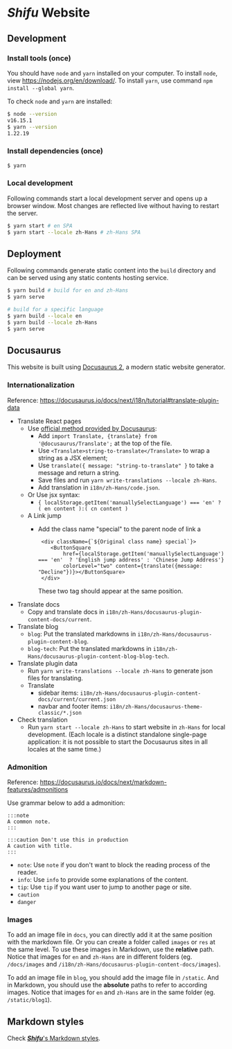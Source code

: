 # ***Shifu*** Website

## Development

### Install tools (once)

You should have `node` and `yarn` installed on your computer. To install `node`, view <https://nodejs.org/en/download/>. To install `yarn`, use command `npm install --global yarn`.

To check `node` and `yarn` are installed:

```sh
$ node --version
v16.15.1
$ yarn --version
1.22.19
```

### Install dependencies (once)

```sh
$ yarn
```

### Local development

Following commands start a local development server and opens up a browser window. Most changes are reflected live without having to restart the server.

```sh
$ yarn start # en SPA
$ yarn start --locale zh-Hans # zh-Hans SPA
```

## Deployment

Following commands generate static content into the `build` directory and can be served using any static contents hosting service.

```sh
$ yarn build # build for en and zh-Hans
$ yarn serve

# build for a specific language
$ yarn build --locale en
$ yarn build --locale zh-Hans
$ yarn serve
```

## Docusaurus

This website is built using [Docusaurus 2](https://docusaurus.io/), a modern static website generator.

### Internationalization

Reference: <https://docusaurus.io/docs/next/i18n/tutorial#translate-plugin-data>

- Translate React pages
    - Use [official method provided by Docusaurus](https://docusaurus.io/docs/i18n/tutorial#translate-your-react-code):
        - Add `import Translate, {translate} from '@docusaurus/Translate';` at the top of the file.
        - Use `<Translate>string-to-translate</Translate>` to wrap a string as a JSX element;
        - Use `translate({ message: "string-to-translate" }` to take a message and return a string.
        - Save files and run `yarn write-translations --locale zh-Hans`.
        - Add translation in `i18n/zh-Hans/code.json`.
    - Or Use jsx syntax:
        - `{
          localStorage.getItem('manuallySelectLanguage') === 'en' ? (
             en content
          ):(
             cn content
          )`
    -  A Link jump   
       - Add the class name "special" to the parent node of link a
         ```
          <div className={`${Original class name} special`}>
             <ButtonSquare
                 href={localStorage.getItem('manuallySelectLanguage') === 'en'  ? 'English jump address' : 'Chinese Jump Address'}
                 colorLevel="two" content={translate({message: "Decline"})}></ButtonSquare>
          </div>
         ```
         
         These two tag should appear at the same position.
- Translate docs
    - Copy and translate docs in `i18n/zh-Hans/docusaurus-plugin-content-docs/current`.
- Translate blog
    - `blog`: Put the translated markdowns in `i18n/zh-Hans/docusaurus-plugin-content-blog`.
    - `blog-tech`: Put the translated markdowns in `i18n/zh-Hans/docusaurus-plugin-content-blog-blog-tech`.
- Translate plugin data
    - Run `yarn write-translations --locale zh-Hans` to generate json files for translating.
    - Translate
        - sidebar items: `i18n/zh-Hans/docusaurus-plugin-content-docs/current/current.json`
        - navbar and footer items: `i18n/zh-Hans/docusaurus-theme-classic/*.json`
- Check translation
    - Run `yarn start --locale zh-Hans` to start website in `zh-Hans` for local development. (Each locale is a distinct standalone single-page application: it is not possible to start the Docusaurus sites in all locales at the same time.)

### Admonition

Reference: <https://docusaurus.io/docs/next/markdown-features/admonitions>

Use grammar below to add a admonition:

```
:::note
A common note.
:::

:::caution Don't use this in production
A caution with title.
:::
```

- `note`: Use `note` if you don't want to block the reading process of the reader.
- `info`: Use `info` to provide some explanations of the content.
- `tip`: Use `tip` if you want user to jump to another page or site.
- `caution`
- `danger`

### Images

To add an image file in `docs`, you can directly add it at the same position with the markdown file. Or you can create a folder called `images` or `res` at the same level. To use these images in Markdown, use the **relative** path. Notice that images for `en` and `zh-Hans` are in different folders (eg. `/docs/images` and `/i18n/zh-Hans/docusaurus-plugin-content-docs/images`).

To add an image file in `blog`, you should add the image file in `/static`. And in Markdown, you should use the **absolute** paths to refer to according images. Notice that images for `en` and `zh-Hans` are in the same folder (eg. `/static/blog1`).

## Markdown styles

Check [***Shifu***'s Markdown styles](https://github.com/Edgenesis/shifu/blob/main/docs/contribution/markdown-zh.md).
